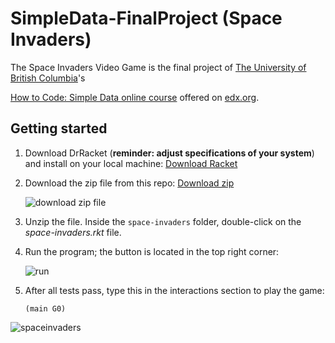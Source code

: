 # SimpleData-FinalProject (Space Invaders)

The Space Invaders Video Game is the final project of [The University of British Columbia](https://www.edx.org/school/ubcx)'s

[How to Code: Simple Data online course](http://www.edx.org/course/how-to-code-simple-data) offered on [edx.org](https://www.edx.org/).


## Getting started

1. Download DrRacket (**reminder: adjust specifications of your system**) and install on your local machine: [Download Racket](https://download.racket-lang.org/)

2. Download the zip file from this repo: [Download zip](https://github.com/nicoleiocana/space-invaders/archive/master.zip)

    ![download zip file](https://imgur.com/n3hhOQi.png)

3. Unzip the file. Inside the `space-invaders` folder, double-click on the _space-invaders.rkt_ file.

4. Run the program; the button is located in the top right corner:

    ![run](https://imgur.com/M9erUsS.png)

5. After all tests pass, type this in the interactions section to play the game:

    `(main G0)`


![spaceinvaders][def]


[def]: https://user-images.githubusercontent.com/111573910/233703043-2b29f169-5e35-4616-b53a-40d7896afc7b.gif
